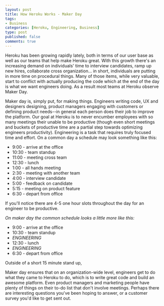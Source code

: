 ```yaml
--- 
layout: post
title: How Heroku Works - Maker Day
tags: 
- Business
categories: [Heroku, Engineering, Business]
type: post
published: false
comments: true
---
```





Heroku has been growing rapidly lately, both in terms of our user base as well as our teams that help make Heroku great. With this growth there's an increasing demand on individuals' time to interview candidates, ramp up new hires, collaborate cross organization... in short, individuals are putting in more time on procedural things. Many of those items, while very valuable, start to conflict with actually producing the code which at the end of the day is what we want engineers doing. As a result most teams at Heroku observe Maker Day. 

<!--more-->
Maker day is, simply put, for making things. Engineers writing code, UX and designers designing, product managers engaging with customers or defining product needs--in general each person does their job to improve the platform. Our goal at Heroku is to never encumber employees with so many meetings their unable to be productive (though even short meetings and buckets of productive time are a partial step towards optimizing engineers productivity). Engineering is a task that requires truly focused time and effort. On a common day a schedule may look something like this:

* 9:00 - arrive at the office
* 10:30 - team standup
* 11:00 - meeting cross team
* 12:30 - lunch
* 1:00 - all hands meeting
* 2:30 - meeting with another team
* 4:00 - interview candidate
* 5:00 - feedback on candidate
* 5:15 - meeting on product feature
* 6:30 - depart from office

If you'll notice there are 4-5 one hour slots throughout the day for an engineer to be productive. 

*On maker day the common schedule looks a little more like this:*

* 9:00 - arrive at the office
* 10:30 - team standup
* *ENGINEERING*
* 12:30 - lunch
* *ENGINEERING*
* 6:30 - depart from office

Outside of a short 15 minute stand up, 

Maker day ensures that on an organization-wide level, engineers get to do what they came to Heroku to do, which is to write great code and build an awesome platform. Even product managers and marketing people have plenty of things on their to-do list that don't involve meetings. Perhaps there are interesting questions you've been hoping to answer, or a customer survey you'd like to get sent out.

